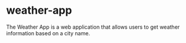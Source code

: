 # weather-app
The Weather App is a web application that allows users to get weather information based on a city name.
